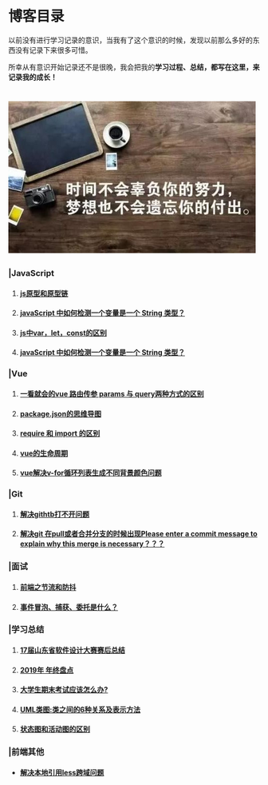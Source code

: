 # 博客目录

以前没有进行学习记录的意识，当我有了这个意识的时候，发现以前那么多好的东西没有记录下来很多可惜。

所幸从有意识开始记录还不是很晚，我会把我的**学习过程、总结，都写在这里，来记录我的成长！**

# ![](./README/1.jpg)

### |**JavaScript**

1. #### [js原型和原型链](https://github.com/yqcznb/blog/blob/master/%E5%AD%A6%E4%B9%A0%E6%80%BB%E7%BB%93/js%E5%8E%9F%E5%9E%8B%E3%80%81%E5%8E%9F%E5%9E%8B%E9%93%BE.md)

2. #### [javaScript 中如何检测一个变量是一个 String 类型？](https://github.com/yqcznb/blog/blob/master/%E5%AD%A6%E4%B9%A0%E6%80%BB%E7%BB%93/javaScript%20%E4%B8%AD%E5%A6%82%E4%BD%95%E6%A3%80%E6%B5%8B%E4%B8%80%E4%B8%AA%E5%8F%98%E9%87%8F%E6%98%AF%E4%B8%80%E4%B8%AA%20String%20%E7%B1%BB%E5%9E%8B%EF%BC%9F.md)

3. #### [js中var，let，const的区别](https://github.com/yqcznb/blog/blob/master/%E5%AD%A6%E4%B9%A0%E6%80%BB%E7%BB%93/js%E4%B8%ADvar%EF%BC%8Clet%EF%BC%8Cconst%E7%9A%84%E5%8C%BA%E5%88%AB.md)

4. #### [javaScript 中如何检测一个变量是一个 String 类型？](https://github.com/yqcznb/blog/blob/master/%E5%AD%A6%E4%B9%A0%E6%80%BB%E7%BB%93/javaScript%20%E4%B8%AD%E5%A6%82%E4%BD%95%E6%A3%80%E6%B5%8B%E4%B8%80%E4%B8%AA%E5%8F%98%E9%87%8F%E6%98%AF%E4%B8%80%E4%B8%AA%20String%20%E7%B1%BB%E5%9E%8B%EF%BC%9F.md)

### |**Vue**

1. #### [一看就会的vue 路由传参 params 与 query两种方式的区别](https://github.com/yqcznb/blog/blob/master/%E5%AD%A6%E4%B9%A0%E6%80%BB%E7%BB%93/%E4%B8%80%E7%9C%8B%E5%B0%B1%E4%BC%9A%E7%9A%84vue%20%E8%B7%AF%E7%94%B1%E4%BC%A0%E5%8F%82%20params%20%E4%B8%8E%20query%E4%B8%A4%E7%A7%8D%E6%96%B9%E5%BC%8F%E7%9A%84%E5%8C%BA%E5%88%AB.md)

2. #### [package.json的思维导图](https://github.com/yqcznb/blog/blob/master/README/pjswdt.jpg)

3. #### [require 和 import 的区别](https://github.com/yqcznb/blog/blob/master/%E5%AD%A6%E4%B9%A0%E6%80%BB%E7%BB%93/require%20%E4%B8%8E%20import%20%E7%9A%84%E5%8C%BA%E5%88%AB.md)

4. #### [vue的生命周期](https://github.com/yqcznb/blog/blob/master/%E5%AD%A6%E4%B9%A0%E6%80%BB%E7%BB%93/vue%E7%9A%84%E7%94%9F%E5%91%BD%E5%91%A8%E6%9C%9F.md)

5. #### [vue解决v-for循环列表生成不同背景颜色问题](https://github.com/yqcznb/blog/blob/master/%E5%AD%A6%E4%B9%A0%E6%80%BB%E7%BB%93/vue%E8%A7%A3%E5%86%B3v-for%E5%BE%AA%E7%8E%AF%E5%88%97%E8%A1%A8%E7%94%9F%E6%88%90%E4%B8%8D%E5%90%8C%E8%83%8C%E6%99%AF%E9%A2%9C%E8%89%B2%E9%97%AE%E9%A2%98.md)

### |Git

1. #### [解决githtb打不开问题](https://github.com/yqcznb/blog/blob/master/%E5%AD%A6%E4%B9%A0%E6%80%BB%E7%BB%93/github%20%E6%89%93%E4%B8%8D%E5%BC%80%E6%80%8E%E4%B9%88%E5%8A%9E%EF%BC%9F.md)

2. #### [**解决git 在pull或者合并分支的时候出现Please enter a commit message to explain why this merge is necessary？？？**](https://github.com/yqcznb/blog/blob/master/%E5%AD%A6%E4%B9%A0%E6%80%BB%E7%BB%93/git%E5%9C%A8pull%E6%88%96%E8%80%85%E5%90%88%E5%B9%B6%E5%88%86%E6%94%AF%E7%9A%84%E6%97%B6%E5%80%99%E5%87%BA%E7%8E%B0Please%20enter%20a%20commit%20message%20to%20explain%20why%20this%20merge%20is%20necessary%EF%BC%9F%EF%BC%9F%EF%BC%9F.md)

### |面试

1. #### [前端之节流和防抖](https://github.com/yqcznb/blog/blob/master/%E5%AD%A6%E4%B9%A0%E6%80%BB%E7%BB%93/%E5%89%8D%E7%AB%AF%E4%B9%8B%E8%8A%82%E6%B5%81%E5%92%8C%E9%98%B2%E6%8A%96.md)

2. #### [事件冒泡、捕获、委托是什么？](https://github.com/yqcznb/blog/blob/master/%E5%AD%A6%E4%B9%A0%E6%80%BB%E7%BB%93/%E4%BB%80%E4%B9%88%E6%98%AF%E4%BA%8B%E4%BB%B6%E5%A7%94%E6%89%98%EF%BC%8C%E6%9C%89%E4%BB%80%E4%B9%88%E5%A5%BD%E5%A4%84%EF%BC%9F.md)

### |学习总结

1. #### [17届山东省软件设计大赛赛后总结](https://github.com/yqcznb/blog/blob/master/%E5%AD%A6%E4%B9%A0%E6%80%BB%E7%BB%93/%E7%AC%AC%E5%8D%81%E4%B8%83%E5%B1%8A%E5%B1%B1%E4%B8%9C%E7%9C%81%E5%A4%A7%E5%AD%A6%E7%94%9F%E8%BD%AF%E4%BB%B6%E8%AE%BE%E8%AE%A1%E5%A4%A7%E8%B5%9B%E6%80%BB%E7%BB%93.md)

2. #### [2019年  年终盘点](https://github.com/yqcznb/blog/blob/master/%E5%AD%A6%E4%B9%A0%E6%80%BB%E7%BB%93/2019-12-11-my-2019.md)

3. #### [大学生期末考试应该怎么办?](https://github.com/yqcznb/blog/blob/master/%E5%AD%A6%E4%B9%A0%E6%80%BB%E7%BB%93/%E7%AA%81%E7%84%B6%E7%81%B5%E6%9C%BA%E4%B8%80%E5%8A%A8.md)

4. #### [UML类图:类之间的6种关系及表示方法](https://github.com/yqcznb/blog/blob/master/%E5%AD%A6%E4%B9%A0%E6%80%BB%E7%BB%93/UML%E7%B1%BB%E5%9B%BE%E7%B1%BB%E4%B9%8B%E9%97%B4%E7%9A%846%E7%A7%8D%E5%85%B3%E7%B3%BB%E5%8F%8A%E8%A1%A8%E7%A4%BA%E6%96%B9%E6%B3%95.md)

5. #### [状态图和活动图的区别](https://github.com/yqcznb/blog/blob/master/%E5%AD%A6%E4%B9%A0%E6%80%BB%E7%BB%93/%E7%8A%B6%E6%80%81%E5%9B%BE%E5%92%8C%E6%B4%BB%E5%8A%A8%E5%9B%BE%E7%9A%84%E5%8C%BA%E5%88%AB.md)

### |前端其他

+ #### [解决本地引用less跨域问题](https://github.com/yqcznb/blog/blob/master/%E5%AD%A6%E4%B9%A0%E6%80%BB%E7%BB%93/%E8%A7%A3%E5%86%B3%E6%9C%AC%E5%9C%B0%E5%BC%95%E7%94%A8less%E8%B7%A8%E5%9F%9F%E9%97%AE%E9%A2%98.md)





